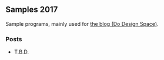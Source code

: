 ## Samples 2017
Sample programs, mainly used for [the blog (Do Design Space)](https://sakapon.wordpress.com/).

### Posts
- T.B.D.
